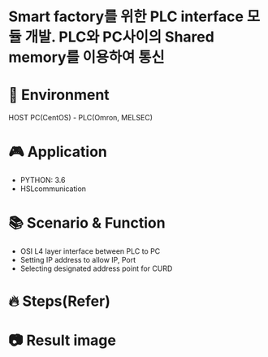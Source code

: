 # Smart factory를 위한 PLC interface 모듈 개발. PLC와 PC사이의 Shared memory를 이용하여 통신

# 🚀 Environment
HOST PC(CentOS) - PLC(Omron, MELSEC)

# 🎮 Application
  - PYTHON: 3.6
  - HSLcommunication
  
# 📚 Scenario & Function
  - OSI L4 layer interface between PLC to PC
  - Setting IP address to allow IP, Port
  - Selecting designated address point for CURD

# 🔥 Steps(Refer)

# 📷 Result image

